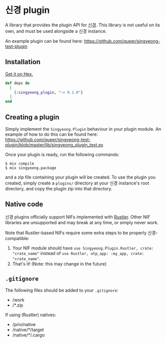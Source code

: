 # 신경 plugin

A library that provides the plugin API for [신경](https://github.com/queer/singyeong).
This library is not useful on its own, and must be used alongside a 신경 instance.

An example plugin can be found here: https://github.com/queer/singyeong-test-plugin

## Installation

[Get it on Hex.](https://hex.pm/packages/singyeong_plugin)

```elixir
def deps do
  [
    {:singyeong_plugin, "~> 0.1.0"}
  ]
end
```

## Creating a plugin

Simply implement the `Singyeong.Plugin` behaviour in your plugin module. An
example of how to do this can be found here:
https://github.com/queer/singyeong-test-plugin/blob/master/lib/singyeong_plugin_test.ex

Once your plugin is ready, run the following commands:
```
$ mix compile
$ mix singyeong.package
```
and a zip file containing your plugin will be created. To use the plugin you
created, simply create a `plugins/` directory at your 신경 instance's root
directory, and copy the plugin zip into that directory.

## Native code

신경 plugins officially support NIFs implemented with [Rustler](https://github.com/rusterlium/rustler).
Other NIF libraries are unsupported and may break at any time, or simply never
work. 

Note that Rustler-based NIFs require some extra steps to be properly
신경-compatible:

1. Your NIF module should have `use Singyeong.Plugin.Rustler, crate: "crate_name"`
   instead of `use Rustler, otp_app: :my_app, crate: "crate_name"`.
2. That's it! (Note: this may change in the future)

## `.gitignore`

The following files should be added to your `.gitignore`:

- /work
- /*.zip

If using (Rustler) natives:

- /priv/native
- /native/*/target
- /native/*/.cargo